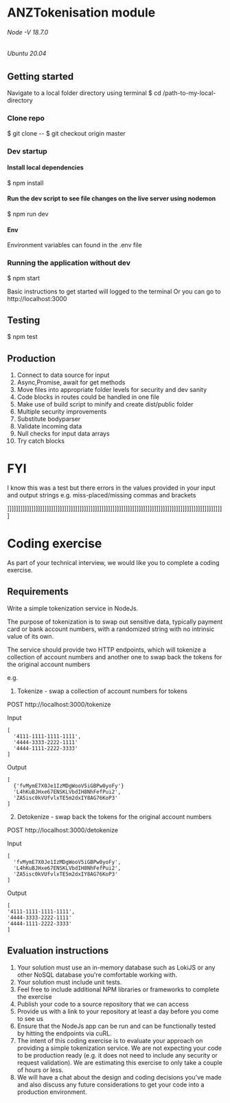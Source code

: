# ANZTokenisation module
###### Node -V 18.7.0
###### Ubuntu 20.04

## Getting started
Navigate to a local folder directory using terminal
\$ cd /path-to-my-local-directory

### Clone repo
\$ git clone --
\$ git checkout origin master

### Dev startup
#### Install local dependencies
\$ npm install

#### Run the dev script to see file changes on the live server using nodemon
\$ npm run dev

#### Env
Environment variables can found in the .env file

### Running the application without dev
\$ npm start

Basic instructions to get started will logged to the terminal
Or you can go to http://localhost:3000

## Testing
\$ npm test

## Production

1. Connect to data source for input
2. Async,Promise, await for get methods
3. Move files into appropriate folder levels for security and dev sanity
4. Code blocks in routes could be handled in one file
5. Make use of build script to minify and create dist/public folder
6. Multiple security improvements
7. Substitute bodyparser
8. Validate incoming data
9. Null checks for input data arrays
10. Try catch blocks

# FYI
I know this was a test but there errors in the values provided in your input 
and output strings e.g. miss-placed/missing commas and brackets


]]]]]]]]]]]]]]]]]]]]]]]]]]]]]]]]]]]]]]]]]]]]]]]]]]]]]]]]]]]]]]]]]]]]]]]]]]]]]]]]]]]]]]]]]]]]]]]]]]]


# Coding exercise 
 
As part of your technical interview, we would like you to complete a coding exercise. 

## Requirements

Write a simple tokenization service in NodeJs.

The purpose of tokenization is to swap out sensitive data, typically payment card or bank account numbers, with a randomized string with no intrinsic value of its own.

The service should provide two HTTP endpoints, which will tokenize a collection of account numbers and another one to swap back the tokens for the original account numbers

e.g.
    
1) Tokenize - swap a collection of account numbers for tokens
 
POST http://localhost:3000/tokenize 

Input
```
[
  '4111-1111-1111-1111',
  '4444-3333-2222-1111'
  '4444-1111-2222-3333'
]
```

Output
```
[
  {'fvMymE7X0Je1IzMDgWooV5iGBPw0yoFy'}
  'L4hKuBJHxe67ENSKLVbdIH8NhFefPui2',
  'ZA5isc0kVUfvlxTE5m2dxIY8AG76KoP3'
]
```

2) Detokenize - swap back the tokens for the original account numbers 

POST http://localhost:3000/detokenize

Input
```
[
  'fvMymE7X0Je1IzMDgWooV5iGBPw0yoFy',
  'L4hKuBJHxe67ENSKLVbdIH8NhFefPui2',
  'ZA5isc0kVUfvlxTE5m2dxIY8AG76KoP3'
]
```

Output
```
[
'4111-1111-1111-1111',
'4444-3333-2222-1111'
'4444-1111-2222-3333'
]
```

## Evaluation instructions
1. Your solution must use an in-memory database such as LokiJS or any other NoSQL database you're comfortable working with.
2. Your solution must include unit tests.
3. Feel free to include additional NPM libraries or frameworks to complete the exercise
4. Publish your code to a source repository that we can access
5. Provide us with a link to your repository at least a day before you come to see us
6. Ensure that the NodeJs app can be run and can be functionally tested by hitting the endpoints via cuRL.
7. The intent of this coding exercise is to evaluate your approach on providing a simple tokenization service. We are not expecting your code to be production ready (e.g. it does not need to include any security or request validation). We are  estimating this exercise to only take a couple of hours or less.
8. We will have a chat about the design and coding decisions you've made and also discuss any future considerations to get your code into a production environment. 



